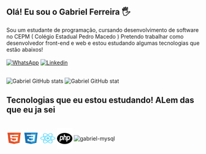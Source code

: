 ## Olá! Eu sou o Gabriel Ferreira 🖐️
Sou um estudante de programação, cursando desenvolvimento de software no CEPM ( Colégio Estadual Pedro Macedo ) Pretendo trabalhar como desenvolvedor front-end e web e estou estudando algumas tecnologias que estão abaixos! 
<br><br>
[![WhatsApp](https://img.shields.io/badge/WhatsApp-25D366?style=for-the-badge&logo=whatsapp&logoColor=white)](https://api.whatsapp.com/send?phone=5541998731154)
[![Linkedin](https://img.shields.io/badge/LinkedIn-0077B5?style=for-the-badge&logo=linkedin&logoColor=white)](https://www.linkedin.com/in/jo%C3%A3o-vitor-a10315218/)
<br><br>

![Gabriel GitHub stats](https://github-readme-stats.vercel.app/api?username=ferreirinha10&show_icons=true&theme=dracula&count_private=true)
![Gabriel GitHub stat](https://github-readme-stats.vercel.app/api/top-langs/?username=ferreirinha10&theme=blue-green)

## Tecnologias que eu estou estudando! ALem das que eu ja sei

<div style="display: inline_block"><br>
  <img align="center" alt="gabriel-HTML" height="30" width="40" src="https://raw.githubusercontent.com/devicons/devicon/master/icons/html5/html5-original.svg">
  <img align="center" alt="gabriel-CSS" height="30" width="40" src="https://raw.githubusercontent.com/devicons/devicon/master/icons/css3/css3-original.svg">
  <img align="center" alt="gabriel-React" height="30" width="40" src="https://raw.githubusercontent.com/devicons/devicon/master/icons/react/react-original.svg">
 <img align="center" alt="gabriel-php" height="55" width="40" src="https://raw.githubusercontent.com/devicons/devicon/7a4ca8aa871d6dca81691e018d31eed89cb70a76/icons/php/php-plain.svg">
 <img align="center" alt="gabriel-mysql" src="https://github.com/joao-biondi/joao-biondi/assets/119629224/ece83e1c-f54d-4f26-b409-e333c0bfe148">
</div><br/>
